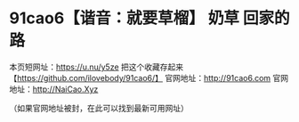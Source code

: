 # 91cao6【谐音：就要草榴】 奶草 回家的路


本页短网址：https://u.nu/y5ze 把这个收藏存起来【https://github.com/ilovebody/91cao6/】
官网地址：http://91cao6.com
官网地址：http://NaiCao.Xyz

（如果官网地址被封，在此可以找到最新可用网址）
